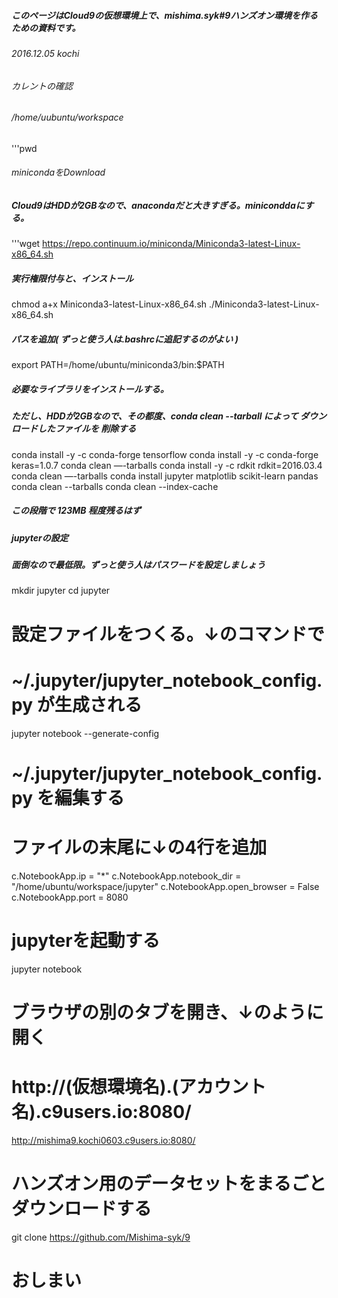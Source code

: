 ##### このページはCloud9の仮想環境上で、mishima.syk#9ハンズオン環境を作るための資料です。
###### 2016.12.05 kochi

###### カレントの確認
###### /home/uubuntu/workspace
'''pwd

###### minicondaをDownload
##### Cloud9はHDDが2GBなので、anacondaだと大きすぎる。miniconddaにする。
'''wget https://repo.continuum.io/miniconda/Miniconda3-latest-Linux-x86_64.sh

##### 実行権限付与と、インストール
chmod a+x Miniconda3-latest-Linux-x86_64.sh
./Miniconda3-latest-Linux-x86_64.sh

##### パスを追加( ずっと使う人は.bashrcに追記するのがよい )
export PATH=/home/ubuntu/miniconda3/bin:$PATH

##### 必要なライブラリをインストールする。
##### ただし、HDDが2GBなので、その都度、conda clean --tarball によって ダウンロードしたファイルを 削除する
conda install -y -c conda-forge tensorflow
conda install -y -c conda-forge keras=1.0.7
conda clean —-tarballs
conda install -y -c rdkit rdkit=2016.03.4
conda clean —-tarballs
conda install jupyter matplotlib scikit-learn pandas
conda clean --tarballs
conda clean --index-cache

##### この段階で 123MB 程度残るはず

##### jupyterの設定
##### 面倒なので最低限。ずっと使う人はパスワードを設定しましょう
mkdir jupyter
cd jupyter
# 設定ファイルをつくる。↓のコマンドで
# ~/.jupyter/jupyter_notebook_config.py が生成される
jupyter notebook --generate-config

# ~/.jupyter/jupyter_notebook_config.py を編集する
# ファイルの末尾に↓の4行を追加
c.NotebookApp.ip = "*"
c.NotebookApp.notebook_dir = "/home/ubuntu/workspace/jupyter"
c.NotebookApp.open_browser = False
c.NotebookApp.port = 8080

# jupyterを起動する
jupyter notebook

# ブラウザの別のタブを開き、↓のように開く
# http://(仮想環境名).(アカウント名).c9users.io:8080/
http://mishima9.kochi0603.c9users.io:8080/

# ハンズオン用のデータセットをまるごとダウンロードする
git clone https://github.com/Mishima-syk/9

# おしまい
